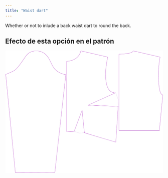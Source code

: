 ```yaml
---
title: "Waist dart"
---
```


Whether or not to inlude a back waist dart to round the back.

## Efecto de esta opción en el patrón

![This image shows the effect of this option by superimposing several variants that have a different value for this option](breanna_waistdart_sample.svg "Effect of this option on the pattern")
